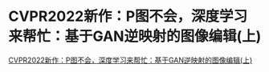 # CVPR2022新作：P图不会，深度学习来帮忙：基于GAN逆映射的图像编辑(上)
[CVPR2022新作：P图不会，深度学习来帮忙：基于GAN逆映射的图像编辑(上)](https://aiwithcloud.com/2021/02/05/cvpr2022%e6%96%b0%e4%bd%9c%ef%bc%9ap%e5%9b%be%e4%b8%8d%e4%bc%9a%ef%bc%8c%e6%b7%b1%e5%ba%a6%e5%ad%a6%e4%b9%a0%e6%9d%a5%e5%b8%ae%e5%bf%99%ef%bc%9a%e5%9f%ba%e4%ba%8egan%e9%80%86%e6%98%a0%e5%b0%84/)